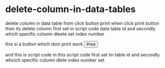 # delete-column-in-data-tables
delete column in data table from click button print when click print button then its delete column first set in script  code data table id and secondly which specific column dleete set index number 

this si a button which doin print work 
<button id="printButton" class="btn btn-outline-primary ms-3 fw-bolder" ><i
                  class="i-Add me-2 font-weight-bold"></i>Print</button>


and this is script code in this script code first set iin table id and secondly whcich specific column dlete index number set 

<script>
    document.getElementById("printButton").addEventListener("click", function() {
          var table = document.getElementById("purchase_table");
          if (table) {
              // Clone the table
              var tableClone = table.cloneNode(true);
  
              // Exclude the "image" column
          //     Array.from(tableClone.rows).forEach(function(row) {
          //     row.deleteCell(8); // Remove the first column
  
          // });
              
              var newWin = window.open('', 'Print-Window');
              newWin.document.open();
              newWin.document.write('<html><head><link rel="stylesheet" href="https://cdn.jsdelivr.net/npm/bootstrap@5.3.0-alpha1/dist/css/bootstrap.min.css"></head><body>' +           tableClone.outerHTML + '</body></html>');
              newWin.document.close();
              setTimeout(function() {
                  newWin.print();
                  newWin.close();
              }, 10);
          }
      });
  
    </script>
